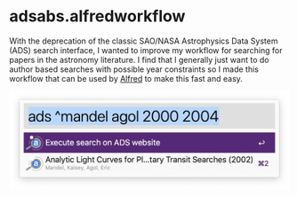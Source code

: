 # adsabs.alfredworkflow

With the deprecation of the classic SAO/NASA Astrophysics Data System (ADS) search interface,
I wanted to improve my workflow for searching for papers in the astronomy literature. I find
that I generally just want to do author based searches with possible year constraints so I made
this workflow that can be used by [Alfred](https://www.alfredapp.com/) to make this fast and
easy.

![Workflow Screenshot](https://github.com/dfm/adsabs.alfredworkflow/raw/master/screenshot.png)
